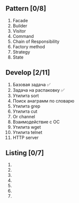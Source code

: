 ## Pattern [0/8]

1. Facade
2. Builder
3. Visitor
4. Command
5. Chain of Responsibility
6. Factory method
7. Strategy
8. State

## Develop [2/11]

1. Базовая задача ✅
2. Задача на распаковку ✅
3. Утилита sort
4. Поиск анаграмм по словарю
5. Утилита grep
6. Утилита cut
7. Or channel
8. Взаимодействие с ОС
9. Утилита wget
10. Утилита telnet
11. HTTP server

## Listing [0/7]

1.
2.
3.
4.
5.
6.
7.   